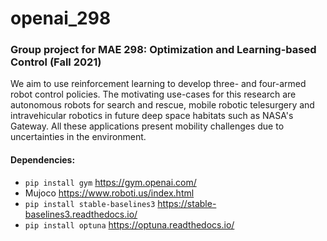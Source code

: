 # openai_298

### Group project for MAE 298: Optimization and Learning-based Control (Fall 2021)

We aim to use reinforcement learning to develop three- and four-armed robot control policies. The motivating use-cases for this research are autonomous robots for search and rescue, mobile robotic telesurgery and intravehicular robotics in future deep space habitats such as NASA's Gateway. All these applications present mobility challenges due to uncertainties in the environment.

#### Dependencies:
- `pip install gym` https://gym.openai.com/
- Mujoco https://www.roboti.us/index.html
- `pip install stable-baselines3` https://stable-baselines3.readthedocs.io/
- `pip install optuna` https://optuna.readthedocs.io/
